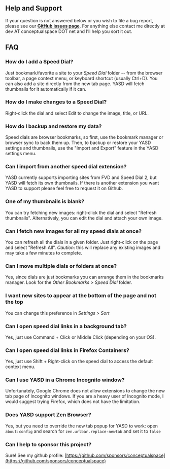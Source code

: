 ## Help and Support

If your question is not answered below or you wish to file a bug report, please see our **[GitHub issues page](https://github.com/conceptualspace/yet-another-speed-dial/issues)**. For anything else contact me directly at dev AT conceptualspace DOT net and I’ll help you sort it out.

## FAQ

### How do I add a Speed Dial?
Just bookmark/favorite a site to your *Speed Dial* folder -- from the browser toolbar, a page context menu, or keyboard shortcut (usually Ctrl+D). You can also add a site directly from the new tab page. YASD will fetch thumbnails for it automatically if it can.

### How do I make changes to a Speed Dial?
Right-click the dial and select Edit to change the image, title, or URL.

### How do I backup and restore my data?
Speed dials are browser bookmarks, so first, use the bookmark manager or browser sync to back them up. Then, to backup or restore your YASD settings and thumbnails, use the "Import and Export" feature in the YASD settings menu.

### Can I import from another speed dial extension?
YASD currently supports importing sites from FVD and Speed Dial 2, but YASD will fetch its own thumbnails. If there is another extension you want YASD to support please feel free to request it on Github.

### One of my thumbnails is blank?
You can try fetching new images: right-click the dial and select "Refresh thumbnails". Alternatively, you can edit the dial and attach your own image.

### Can I fetch new images for all my speed dials at once?
You can refresh all the dials in a given folder. Just right-click on the page and select "Refresh All". *Caution*: this will replace any existing images and may take a few minutes to complete.

### Can I move multiple dials or folders at once?
Yes, since dials are just bookmarks you can arrange them in the bookmarks manager. Look for the *Other Bookmarks > Speed Dial* folder.

### I want new sites to appear at the bottom of the page and not the top
You can change this preference in *Settings > Sort*

### Can I open speed dial links in a background tab?
Yes, just use Command + Click or Middle Click (depending on your OS).

### Can I open speed dial links in Firefox Containers?
Yes, just use Shift + Right-click on the speed dial to access the default context menu.

### Can I use YASD in a Chrome Incognito window?
Unfortunately, Google Chrome does not allow extensions to change the new tab page of Incognito windows. If you are a heavy user of Incognito mode, I would suggest trying Firefox, which does not have the limitation.

### Does YASD support Zen Browser?
Yes, but you need to override the new tab popup for YASD to work: open `about:config` and search for `zen.urlbar.replace-newtab` and set it to `false`

### Can I help to sponsor this project?
Sure! See my github profile: [https://github.com/sponsors/conceptualspace](https://github.com/sponsors/conceptualspace)
